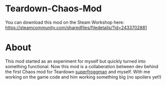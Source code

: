# Teardown-Chaos-Mod
You can download this mod on the Steam Workshop here: https://steamcommunity.com/sharedfiles/filedetails/?id=2433702881

# About
This mod started as an experiment for myself but quickly turned into something functional.
Now this mod is a collaberation between dev behind the first Chaos mod for Teardown [superfroggman](https://github.com/superfroggman)
and myself. With me working on the game code and him working something big (no spoilers yet!)

